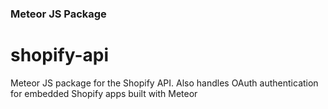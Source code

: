 ### Meteor JS Package
# shopify-api

Meteor JS package for the Shopify API. Also handles OAuth authentication for embedded Shopify apps built with Meteor